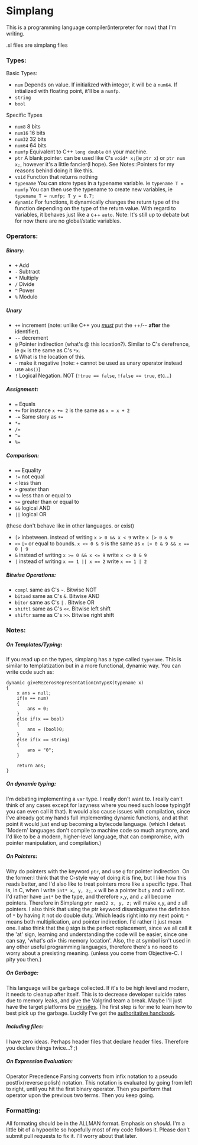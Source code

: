 # Simplang
This is a programming language compiler(interpreter for now) that I'm writing.

.sl files are simplang files

### Types:

Basic Types:

- `num`       Depends on value. If initialized with integer, it will be a `num64`. If intialized with floating point, it'll be a `numfp`.
- `string`
- `bool`

Specific Types
- `num8`      8 bits
- `num16`     16 bits
- `num32`     32 bits
- `num64`     64 bits
- `numfp`     Equivalent to C++ `long double` on your machine.
- `ptr`       A blank pointer. can be used like C's `void* x;`(ie `ptr x`) or `ptr num x;`, however it's a little fancier(I hope). See Notes::Pointers for my reasons behind doing it like this.
- `void`	  Function that returns nothing
- `typename` You can store types in a typename variable. ie `typename T = numfp` You can then use the typename to create new variables, ie `typename T = numfp; T y = 0.7;`
 - `dynamic`  For functions, it dynamically changes the return type of the function depending on the type of the return value. With regard to variables, it behaves just like a c++ `auto`.
Note: 
It's still up to debate but for now there are no global/static variables.

### Operators:
##### Binary:
- `+` Add
- `-` Subtract
- `*` Multiply
- `/` Divide
- `^` Power
- `%` Modulo

##### Unary

- `++` increment (note: unlike C++ you <i><u>must</u></i> put the ++/-- <b>after</b> the identifier).
- `--` decrement
- `@` Pointer indirection (what's @ this location?). Similar to C's derefrence, ie `@x` is the same as C's `*x`.
- `&` What is the location of this.
- `-` make it negative (note: `+` cannot be used as unary operator instead use `abs()`)
- `!` Logical Negation. NOT (`!true == false`, `!false == true`, etc...)


##### Assignment:
- `=` Equals
- `+=`  for instance `x += 2` is the same as `x = x + 2`
- `-=` Same story as `+=`
- `*=`
- `/=`
- `^=` 
- `%=` 

##### Comparison:
- `==` Equality
- `!=` not equal
- `<` less than
- `>` greater than
- `<=` less than or equal to
- `>=` greater than or equal to
- `&&` logical AND
- `||` logical OR

(these don't behave like in other languages. or exist)
- `[>` inbetween. instead of writing `x > 0 && x < 9` write `x [> 0 & 9`
- `<>` `[>` or equal to bounds. `x <> 0 & 9` is the same as `x [> 0 & 9 && x == 0 | 9`
- `&` instead of writing `x >= 0 && x <= 9` write `x <> 0 & 9`
- `|` instead of writing `x == 1 || x == 2` write `x == 1 | 2`

##### Bitwise Operations:
- `compl` same as C's `~`. Bitwise NOT
- `bitand` same as C's `&`. Bitwise AND
- `bitor` same as C's `|` . Bitwise OR
- `shiftl` same as C's `<<`. Bitwise left shift
- `shiftr` same as C's `>>`. Bitwise right shift


### Notes:

##### On Templates/Typing:
If you read up on the types, simplang has a type called `typename`. This is similar to templatization but in a more functional, dynamic way. You can write code such as:
```Simplang
dynamic giveMeZerosRepresentationInTypeX(typename x)
{
	x ans = null;
	if(x == num)
	{
		ans = 0;
	}
	else if(x == bool)
	{
		ans = (bool)0;
	}
	else if(x == string)
	{
		ans = "0";
	}

	return ans;
}
```

##### On dynamic typing:
I'm debating implementing a `var` type. I really don't want to. I really can't think of any cases except for lazyness where you need such loose typing(if you can even call it that). It would also cause issues with compilation, since I've already got my hands full implementing dynamic functions, and at that point it would just end up becoming a bytecode language. (which I detest. 'Modern' languages don't compile to machine code so much anymore, and I'd like to be a modern, higher-level language, that can compromise, with pointer manipulation, and compilation.)

##### On Pointers:
Why do pointers with the keyword `ptr`, and use `@` for pointer indirection. On the former:I think that the C-style way of doing it is fine, but I like how this reads better, and I'd also like to treat pointers more like a specific type. That is, in C, when I write `int* x, y, z;`, `x` will be a pointer but `y` and `z` will not. I'd rather have `int*` be the type, and therefore `x`,`y`, and `z` all become pointers. Therefore in Simplang `ptr num32 x, y, z;` will make `x`,`y`, and `z` all pointers. I also think that using the ptr keyword disambiguates the definiton of `*` by having it not do double duty. Which leads right into my next point: `*` means both multiplication, and pointer indirection. I'd rather it just mean one. I also think that the `@` sign is the perfect replacement, since we all call it the 'at' sign, learning and understanding the code will be easier, since one can say, 'what's <i>at</i>i> this memory location'. Also, the at symbol isn't used in any other useful programming languages, therefore there's no need to worry about a prexisting meaning. (unless you come from Objective-C. I pity you then.)

##### On Garbage:
This language will be garbage collected. If it's to be high level and modern, it needs to cleanup after itself. This is to decrease developer suicide rates due to memory leaks, and give the Valgrind team a break. Maybe I'll just have the target platforms be [missiles](https://groups.google.com/forum/message/raw?msg=comp.lang.ada/E9bNCvDQ12k/1tezW24ZxdAJ). The first step is for me to learn how to best pick up the garbage. Luckily I've got the [authoritative handbook](http://gchandbook.org/).

##### Including files:
I have zero ideas. Perhaps header files that declare header files. Therefore you declare things twice...? ;)

#####  On Expression Evaluation:
Operator Precedence Parsing converts from infix notation to a pseudo postfix(reverse polish) notation.
This notation is evaluated by going from left to right, until you hit the first binary operator.
Then you perform that operator upon the previous two terms. Then you keep going. 


### Formatting:
All formating should be in the ALLMAN format. Emphasis on <i>should</i>. I'm a little bit of a hypocrite so hopefully most of my code follows it. Please don't submit pull requests to fix it. I'll worry about that later.